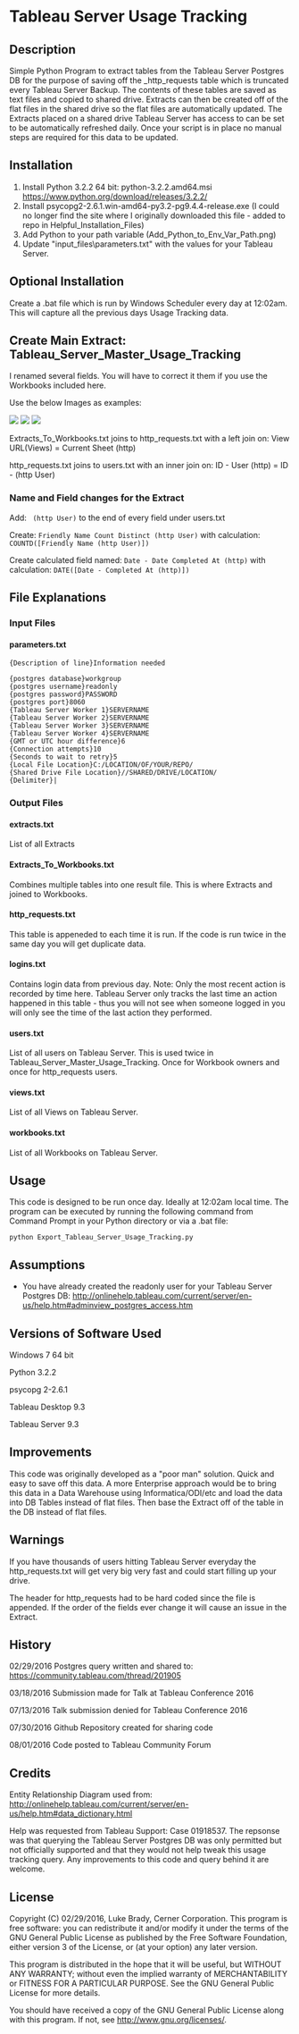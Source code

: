 # Tableau Server Usage Tracking
## Description
Simple Python Program to extract tables from the Tableau Server Postgres DB for the purpose of saving off the _http_requests table which is truncated every Tableau Server Backup.  The contents of these tables are saved as text files and copied to shared drive.  Extracts can then be created off of the flat files in the shared drive so the flat files are automatically updated.  The Extracts placed on a shared drive Tableau Server has access to can be set to be automatically refreshed daily.  Once your script is in place no manual steps are required for this data to be updated.
## Installation
1. Install Python 3.2.2 64 bit: python-3.2.2.amd64.msi https://www.python.org/download/releases/3.2.2/
2. Install psycopg2-2.6.1.win-amd64-py3.2-pg9.4.4-release.exe (I could no longer find the site where I originally downloaded this file - added to repo in Helpful_Installation_Files)
3. Add Python to your path variable (Add_Python_to_Env_Var_Path.png)
4. Update "input_files\parameters.txt" with the values for your Tableau Server.

## Optional Installation
Create a .bat file which is run by Windows Scheduler every day at 12:02am.  This will capture all the previous days Usage Tracking data.

## Create Main Extract: Tableau_Server_Master_Usage_Tracking
I renamed several fields.  You will have to correct it them if you use the Workbooks included here.

Use the below Images as examples:

<img src="https://github.com/isajediknight/Tableau-Server-Usage-Tracking/blob/master/Helpful_Installation_Files/Tableau_Server_Master_Usage_Tracking_Extract_1.png" />
<img src="https://github.com/isajediknight/Tableau-Server-Usage-Tracking/blob/master/Helpful_Installation_Files/Tableau_Server_Master_Usage_Tracking_Extract_2.png" />
<img src="https://github.com/isajediknight/Tableau-Server-Usage-Tracking/blob/master/Helpful_Installation_Files/Tableau_Server_Master_Usage_Tracking_Extract_3.png" />

Extracts_To_Workbooks.txt joins to http_requests.txt with a left join on: View URL(Views) = Current Sheet (http)

http_requests.txt joins to users.txt with an inner join on: ID - User (http) = ID - (http User)

### Name and Field changes for the Extract

Add: ``` (http User)``` to the end of every field under users.txt

Create: ```Friendly Name Count Distinct (http User)``` with calculation: ```COUNTD([Friendly Name (http User)])```

Create calculated field named: ```Date - Date Completed At (http)``` with calculation: ```DATE([Date - Completed At (http)])```

## File Explanations
### Input Files
#### parameters.txt
```
{Description of line}Information needed
```

```
{postgres database}workgroup
{postgres username}readonly
{postgres password}PASSWORD
{postgres port}8060
{Tableau Server Worker 1}SERVERNAME
{Tableau Server Worker 2}SERVERNAME
{Tableau Server Worker 3}SERVERNAME
{Tableau Server Worker 4}SERVERNAME
{GMT or UTC hour difference}6
{Connection attempts}10
{Seconds to wait to retry}5
{Local File Location}C:/LOCATION/OF/YOUR/REPO/
{Shared Drive File Location}//SHARED/DRIVE/LOCATION/
{Delimiter}|
```

### Output Files
#### extracts.txt
List of all Extracts

#### Extracts_To_Workbooks.txt
Combines multiple tables into one result file.  This is where Extracts and joined to Workbooks.

#### http_requests.txt
This table is appeneded to each time it is run.  If the code is run twice in the same day you will get duplicate data.

#### logins.txt
Contains login data from previous day.  Note: Only the most recent action is recorded by time here.  Tableau Server only tracks the last time an action happened in this table - thus you will not see when someone logged in you will only see the time of the last action they performed.

#### users.txt
List of all users on Tableau Server.  This is used twice in Tableau_Server_Master_Usage_Tracking.  Once for Workbook owners and once for http_requests users.

#### views.txt
List of all Views on Tableau Server.

#### workbooks.txt
List of all Workbooks on Tableau Server.

## Usage
This code is designed to be run once day.  Ideally at 12:02am local time.  The program can be executed by running the following command from Command Prompt in your Python directory or via a .bat file:
```
python Export_Tableau_Server_Usage_Tracking.py
```

## Assumptions
* You have already created the readonly user for your Tableau Server Postgres DB: http://onlinehelp.tableau.com/current/server/en-us/help.htm#adminview_postgres_access.htm

## Versions of Software Used

Windows 7 64 bit

Python 3.2.2

psycopg 2-2.6.1

Tableau Desktop 9.3

Tableau Server 9.3

## Improvements
This code was originally developed as a "poor man" solution.  Quick and easy to save off this data.  A more Enterprise approach would be to bring this data in a Data Warehouse using Informatica/ODI/etc and load the data into DB Tables instead of flat files.  Then base the Extract off of the table in the DB instead of flat files.

## Warnings
If you have thousands of users hitting Tableau Server everyday the http_requests.txt will get very big very fast and could start filling up your drive.

The header for http_requests had to be hard coded since the file is appended.  If the order of the fields ever change it will cause an issue in the Extract.

## History
02/29/2016 Postgres query written and shared to: https://community.tableau.com/thread/201905

03/18/2016 Submission made for Talk at Tableau Conference 2016

07/13/2016 Talk submission denied for Tableau Conference 2016

07/30/2016 Github Repository created for sharing code

08/01/2016 Code posted to Tableau Community Forum

## Credits
Entity Relationship Diagram used from: http://onlinehelp.tableau.com/current/server/en-us/help.htm#data_dictionary.html

Help was requested from Tableau Support: Case 01918537.  The repsonse was that querying the Tableau Server Postgres DB was only permitted but not officially supported and that they would not help tweak this usage tracking query.  Any improvements to this code and query behind it are welcome.

## License
Copyright (C) 02/29/2016, Luke Brady, Cerner Corporation. This program is free software: you can redistribute it and/or modify it under the terms of the GNU General Public License as published by the Free Software Foundation, either version 3 of the License, or (at your option) any later version.

This program is distributed in the hope that it will be useful, but WITHOUT ANY WARRANTY; without even the implied warranty of MERCHANTABILITY or FITNESS FOR A PARTICULAR PURPOSE.  See the GNU General Public License for more details.

You should have received a copy of the GNU General Public License along with this program.  If not, see <http://www.gnu.org/licenses/>.
